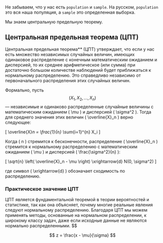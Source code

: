 Не забываем, что у нас есть `population` и `sample`. На русском, `population` это вся наша популяция, а `sample` это определенная выборка. 

Мы знаем центральную предельную теорему. 

## Центральная предельная теорема (ЦПТ)

Центральная предельная теорема** (ЦПТ) утверждает, что если у нас есть множество независимых случайных величин, имеющих одинаковое распределение с конечным математическим ожиданием и дисперсией, то их среднее арифметическое (или сумма) при достаточно большом количестве наблюдений будет приближаться к нормальному распределению. Это справедливо независимо от первоначального распределения этих случайных величин.

Формально, пусть $$( X_1, X_2, \ldots, X_n )$$ — независимые и одинаково распределенные случайные величины с математическим ожиданием \( \mu \) и дисперсией \( \sigma^2 \). Тогда для среднего значения этих величин \( \overline{X}_n \) верно следующее:

\[ \overline{X}_n = \frac{1}{n} \sum_{i=1}^{n} X_i \]

Когда \( n \) стремится к бесконечности, распределение \( \overline{X}_n \) стремится к нормальному распределению с математическим ожиданием \( \mu \) и дисперсией \( \frac{\sigma^2}{n} \):

\[ \sqrt{n} \left( \overline{X}_n - \mu \right) \xrightarrow{d} N(0, \sigma^2) \]

где символ \( \xrightarrow{d} \) обозначает сходимость по распределению.

### Практическое значение ЦПТ

ЦПТ является фундаментальной теоремой в теории вероятностей и статистике, так как она объясняет, почему многие реальные явления следуют нормальному распределению. Благодаря ЦПТ мы можем применять методы, основанные на нормальном распределении, к широкому классу задач, даже если исходные данные не являются нормально распределенными.
$$


$$
z = \frac{x - \mu}{\sigma}
$$
